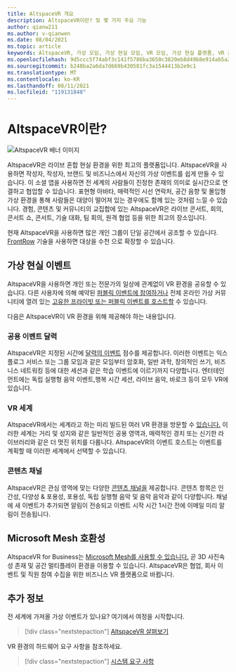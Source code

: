 ```yaml
---
title: AltspaceVR 개요
description: AltspaceVR이란? 및 몇 가지 주요 기능
author: qianw211
ms.author: v-qianwen
ms.date: 08/04/2021
ms.topic: article
keywords: AltspaceVR, 가상 모임, 가상 현실 모임, VR 모임, 가상 현실 플랫폼, VR 플랫폼, 몰입형 가상 이벤트, 몰입형 VR 이벤트, 가상 현실 이벤트, VR 이벤트, VR 세계 빌드, 몰입형 VR 환경, 소셜 VR, 소셜 VR 플랫폼, VR 이벤트 호스팅, 소셜 가상 현실, 가상 현실 이벤트 호스팅
ms.openlocfilehash: 9d5ccc5f74abf3c141f5786ba3650c3820eb8d49b8e914ab5a2a07828391ba04
ms.sourcegitcommit: b248ba2a6da7d669b430581fc3a1544413b2e9c1
ms.translationtype: MT
ms.contentlocale: ko-KR
ms.lasthandoff: 08/11/2021
ms.locfileid: "119131848"
---
```

# <a name="what-is-altspacevr"></a>AltspaceVR이란?

![AltspaceVR 배너 이미지](images/vr-interactions.png)

AltspaceVR은 라이브 혼합 현실 환경을 위한 최고의 플랫폼입니다. AltspaceVR을 사용하면 작성자, 작성자, 브랜드 및 비즈니스에서 자신의 가상 이벤트를 쉽게 만들 수 있습니다. 이 소셜 앱을 사용하면 전 세계의 사람들이 진정한 존재의 의미로 실시간으로 연결하고 협업할 수 있습니다. 표현형 아바타, 매력적인 시선 연락처, 공간 음향 및 몰입형 가상 환경을 통해 사람들은 대양이 떨어져 있는 경우에도 함께 있는 것처럼 느낄 수 있습니다. 경험, 콘텐츠 및 커뮤니티의 교집합에 있는 AltspaceVR은 라이브 콘서트, 회의, 콘서트 쇼, 콘서트, 기술 대화, 팀 회의, 원격 협업 등을 위한 최고의 장소입니다.  

현재 AltspaceVR을 사용하면 많은 개인 그룹이 단일 공간에서 공조할 수 있습니다.  [FrontRow](faqs/scaling-audiences.md) 기술을 사용하면 대상을 수천 으로 확장할 수 있습니다.

## <a name="virtual-reality-events"></a>가상 현실 이벤트

AltspaceVR을 사용하면 개인 또는 전문가의 일상에 관계없이 VR 환경을 공유할 수 있습니다. 다른 사용자에 의해 예약된 [퍼블릭 이벤트에 참여하거나](community/exploring-title-screen.md#destinations) 전체 온라인 가상 커뮤니티에 열려 있는 [고유한 프라이빗 또는 퍼블릭 이벤트를 호스트할](tutorials/creating-an-event.md) 수 있습니다.

다음은 AltspaceVR이 VR 환경을 위해 제공해야 하는 내용입니다.

### <a name="public-events-calendar"></a>공용 이벤트 달력

AltspaceVR은 지정된 시간에 [달력의 이벤트](https://account.altvr.com/events/main) 점수를 제공합니다. 이러한 이벤트는 익스플로그 서비스 또는 그룹 모임과 같은 모임부터 암호화, 일반 과학, 창의적인 쓰기, 비즈니스 네트워킹 등에 대한 세션과 같은 학습 이벤트에 이르기까지 다양합니다. 엔터테인먼트에는 독립 실행형 음악 이벤트,행복 시간 세션, 라이브 음악, 바로크 등이 모두 VR에 있습니다.

### <a name="vr-worlds"></a>VR 세계

AltspaceVR에서는 세계라고 하는 미리 빌드된 여러 VR 환경을 방문할 수 [있습니다.](community/exploring-title-screen.md#other-functions) 이러한 세계는 거리 및 성지와 같은 일반적인 공용 영역과, 매력적인 경치 또는 신기한 라이브러리와 같은 더 멋진 위치를 다룹니다. AltspaceVR의 이벤트 호스트는 이벤트를 계획할 때 이러한 세계에서 선택할 수 있습니다.

### <a name="content-channels"></a>콘텐츠 채널

AltspaceVR은 관심 영역에 맞는 다양한 [콘텐츠 채널을](https://account.altvr.com/channels/popular) 제공합니다. 콘텐츠 항목은 인간성, 다양성 & 포용성, 포용성, 독립 실행형 음악 및 음악 음악과 같이 다양합니다.  채널에 새 이벤트가 추가되면 알림이 전송되고 이벤트 시작 시간 1시간 전에 이메일 미리 알림이 전송됩니다.

## <a name="microsoft-mesh-compatibility"></a>Microsoft Mesh 호환성

AltspaceVR for Business는 [Microsoft Mesh를 사용할 수 있습니다.](/mesh/) 곧 3D 사진속성 존재 및 공간 멀티플레이 환경을 이용할 수 있습니다. AltspaceVR은 협업, 회사 이벤트 및 직원 참여 수집을 위한 비즈니스 VR 플랫폼으로 바뀝니다.

## <a name="see-also"></a>추가 정보

전 세계에 가져올 가상 이벤트가 있나요? 여기에서 여정을 시작합니다.
> [!div class="nextstepaction"]
> [AltspaceVR 살펴보기](journey.md)

VR 환경의 하드웨어 요구 사항을 참조하세요.
> [!div class="nextstepaction"]
> [시스템 요구 사항](getting-started/system-requirements.md)

